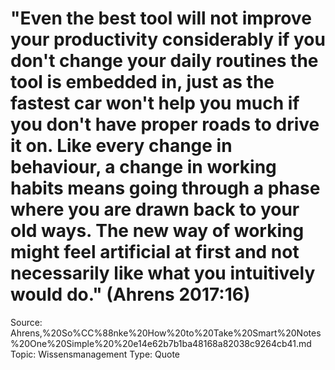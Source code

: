 # "Even the best tool will not improve your productivity considerably if you don't change your daily routines the tool is embedded in, just as the fastest car won't help you much if you don't have proper roads to drive it on. Like every change in behaviour, a change in working habits means going through a phase where you are drawn back to your old ways. The new way of working might feel artificial at first and not necessarily like what you intuitively would do." (Ahrens 2017:16)

Source: Ahrens,%20So%CC%88nke%20How%20to%20Take%20Smart%20Notes%20One%20Simple%20%20e14e62b7b1ba48168a82038c9264cb41.md
Topic: Wissensmanagement
Type: Quote